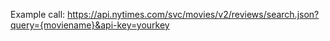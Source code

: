 Example call:
https://api.nytimes.com/svc/movies/v2/reviews/search.json?query={moviename}&api-key=yourkey
